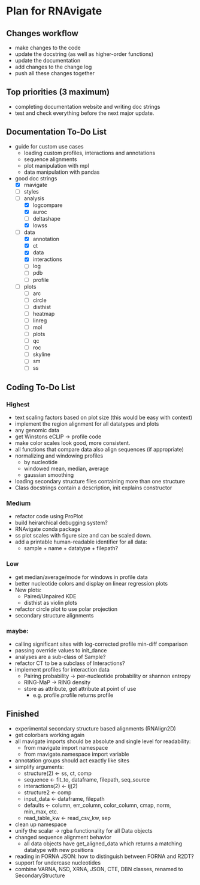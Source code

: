 Plan for RNAvigate
==================

Changes workflow
----------------
- make changes to the code
- update the docstring (as well as higher-order functions)
- update the documentation
- add changes to the change log
- push all these changes together

Top priorities (3 maximum)
--------------------------

- completing documentation website and writing doc strings
- test and check everything before the next major update.

Documentation To-Do List
------------------------

- guide for custom use cases
  - loading custom profiles, interactions and annotations
  - sequence alignments
  - plot manipulation with mpl
  - data manipulation with pandas
- good doc strings
  - [X] rnavigate
  - [ ] styles
  - [ ] analysis
    - [x] logcompare
    - [x] auroc
    - [ ] deltashape
    - [x] lowss
  - [ ] data
    - [x] annotation
    - [x] ct
    - [x] data
    - [X] interactions
    - [ ] log
    - [ ] pdb
    - [ ] profile
  - [ ] plots
    - [ ] arc
    - [ ] circle
    - [ ] disthist
    - [ ] heatmap
    - [ ] linreg
    - [ ] mol
    - [ ] plots
    - [ ] qc
    - [ ] roc
    - [ ] skyline
    - [ ] sm
    - [ ] ss

Coding To-Do List
-----------------

### Highest
- text scaling factors based on plot size (this would be easy with context)
- implement the region alignment for all datatypes and plots
- any genomic data
- get Winstons eCLIP -> profile code
- make color scales look good, more consistent.
- all functions that compare data also align sequences (if appropriate)
- normalizing and windowing profiles
  - by nucleotide
  - windowed mean, median, average
  - gaussian smoothing
- loading secondary structure files containing more than one structure
- Class docstrings contain a description, init explains constructor
### Medium
- refactor code using ProPlot
- build heirarchical debugging system?
- RNAvigate conda package
- ss plot scales with figure size and can be scaled down.
- add a printable human-readable identifier for all data:
  - sample + name + datatype + filepath?
### Low
- get median/average/mode for windows in profile data
- better nucleotide colors and display on linear regression plots
- New plots:
  - Paired/Unpaired KDE
  - disthist as violin plots
- refactor circle plot to use polar projection
- secondary structure alignments
### maybe:
- calling significant sites with log-corrected profile min-diff comparison
- passing override values to init_dance
- analyses are a sub-class of Sample?
- refactor CT to be a subclass of Interactions?
- implement profiles for interaction data
  - Pairing probability -> per-nucleotide probability or shannon entropy
  - RING-MaP -> RING density
  - store as attribute, get attribute at point of use
    - e.g. profile.profile returns profile

Finished
--------
- experimental secondary structure based alignments (RNAlign2D)
- get colorbars working again
- all rnavigate imports should be absolute and single level for readability:
  - from rnavigate import namespace
  - from rnavigate.namespace import variable
- annotation groups should act exactly like sites
- simplify arguments:
  - structure(2) <- ss, ct, comp
  - sequence <- fit_to, dataframe, filepath, seq_source
  - interactions(2) <- ij(2)
  - structure2 <- comp
  - input_data <- dataframe, filepath
  - defaults <- column, err_column, color_column, cmap, norm, min_max, etc.
  - read_table_kw <- read_csv_kw, sep
- clean up namespace
- unify the scalar -> rgba functionality for all Data objects
- changed sequence alignment behavior
  - all data objects have get_aligned_data which returns a matching datatype
    with new positions
- reading in FORNA JSON: how to distinguish between FORNA and R2DT?
- support for undercase nucleotides
- combine VARNA, NSD, XRNA, JSON, CTE, DBN classes, renamed to SecondaryStructure
